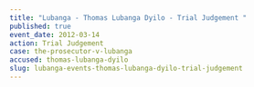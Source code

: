 ```yaml
---
title: "Lubanga - Thomas Lubanga Dyilo - Trial Judgement "
published: true
event_date: 2012-03-14
action: Trial Judgement
case: the-prosecutor-v-lubanga
accused: thomas-lubanga-dyilo
slug: lubanga-events-thomas-lubanga-dyilo-trial-judgement
---
```

